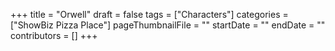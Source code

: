 +++
title = "Orwell"
draft = false
tags = ["Characters"]
categories = ["ShowBiz Pizza Place"]
pageThumbnailFile = ""
startDate = ""
endDate = ""
contributors = []
+++
